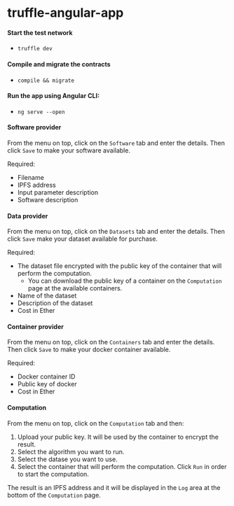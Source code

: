 
# truffle-angular-app

#### Start the test network
* `truffle dev`

#### Compile and migrate the contracts
* `compile && migrate`

#### Run the app using Angular CLI:
* `ng serve --open`

#### Software provider

From the menu on top, click on the `Software` tab and enter the details. Then click `Save`
to make your software available.

Required:
* Filename
* IPFS address
* Input parameter description
* Software description
   
#### Data provider

From the menu on top, click on the `Datasets` tab and enter the details. Then click `Save` 
make your dataset available for purchase.

Required:
* The dataset file encrypted with the public key of the container that will perform the computation.
    *   You can download the public key of a container on the `Computation` page at the available containers.
* Name of the dataset
* Description of the dataset
* Cost in Ether 

#### Container provider

From the menu on top, click on the `Containers` tab and enter the details. Then click `Save`
to make your docker container available.

Required:
* Docker container ID
* Public key of docker 
* Cost in Ether


#### Computation
From the menu on top, click on the `Computation` tab and then:
1) Upload your public key. It will be used by the container to encrypt the result.
2) Select the algorithm you want to run.
3) Select the datase you want to use.
4) Select the container that will perform the computation.
Click `Run` in order to start the computation. 

The result is an IPFS address and it will be displayed in the `Log` area at the bottom of the `Computation` page.